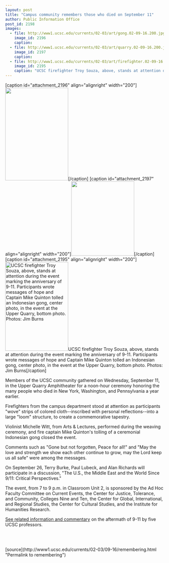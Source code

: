 ```yaml
---
layout: post
title: "Campus community remembers those who died on September 11"
author: Public Information Office
post_id: 2198
images:
  - file: http://www1.ucsc.edu/currents/02-03/art/gong.02-09-16.200.jpg
    image_id: 2196
    caption: 
  - file: http://www1.ucsc.edu/currents/02-03/art/quarry.02-09-16.200.jpg
    image_id: 2197
    caption: 
  - file: http://www1.ucsc.edu/currents/02-03/art/firefighter.02-09-16.200.jpg
    image_id: 2195
    caption: "UCSC firefighter Troy Souza, above, stands at attention during the event marking the anniversary of 9-11. Participants wrote messages of hope and Captain Mike Quinton tolled an Indonesian gong, center photo, in the event at the Upper Quarry, bottom photo. Photos: Jim Burns"
---
```


[caption id="attachment_2196" align="alignright" width="200"]<a href="http://localhost/mysite/wp-content/uploads/2002/09/gong.02-09-16.200.jpg"><img class="size-full wp-image-2196" src="http://localhost/mysite/wp-content/uploads/2002/09/gong.02-09-16.200.jpg" alt="" width="200" height="294" /></a>[/caption]
[caption id="attachment_2197" align="alignright" width="200"]<a href="http://localhost/mysite/wp-content/uploads/2002/09/quarry.02-09-16.200.jpg"><img class="size-full wp-image-2197" src="http://localhost/mysite/wp-content/uploads/2002/09/quarry.02-09-16.200.jpg" alt="" width="200" height="236" /></a>[/caption]
[caption id="attachment_2195" align="alignright" width="200"]<a href="http://localhost/mysite/wp-content/uploads/2002/09/firefighter.02-09-16.200.jpg"><img class="size-full wp-image-2195" src="http://localhost/mysite/wp-content/uploads/2002/09/firefighter.02-09-16.200.jpg" alt="UCSC firefighter Troy Souza, above, stands at attention during the event marking the anniversary of 9-11. Participants wrote messages of hope and Captain Mike Quinton tolled an Indonesian gong, center photo, in the event at the Upper Quarry, bottom photo. Photos: Jim Burns" width="200" height="282" /></a>UCSC firefighter Troy Souza, above, stands at attention during the event marking the anniversary of 9-11. Participants wrote messages of hope and Captain Mike Quinton tolled an Indonesian gong, center photo, in the event at the Upper Quarry, bottom photo. Photos: Jim Burns[/caption]
<p>
  Members of the UCSC community gathered on Wednesday, September 11, in the Upper Quarry Amphitheater for a noon-hour ceremony honoring the many people who died in New York, Washington, and Pennsylvania a year earlier.
</p>
<p>
  Firefighters from the campus department stood at attention as participants "wove" strips of colored cloth--inscribed with personal reflections--into a large "loom" structure, to create a commemorative tapestry.
</p>
<p>
  Violinist Michelle Witt, from Arts &amp; Lectures, performed during the weaving ceremony, and fire captain Mike Quinton's tolling of a ceremonial Indonesian gong closed the event.
</p>
<p>
  Comments such as "Gone but not forgotten, Peace for all!" and "May the love and strength we show each other continue to grow, may the Lord keep us all safe" were among the messages.<br>
</p>
<p>
  On September 26, Terry Burke, Paul Lubeck, and Alan Richards will participate in a discussion, "The U.S., the Middle East and the World Since 9/11: Critical Perspectives."
</p>
<p>
  The event, from 7 to 9 p.m. in Classroom Unit 2, is sponsored by the Ad Hoc Faculty Committee on Current Events, the Center for Justice, Tolerance, and Community, Colleges Nine and Ten, the Center for Global, International, and Regional Studies, the Center for Cultural Studies, and the Institute for Humanities Research.
</p>
<p>
  <a href="http://www.ucsc.edu/currents/02-03/09-09/memorial.html">See related information and commentary</a> on the aftermath of 9-11 by five UCSC professors.<br>
</p>
<p>
  <br>
  <br>

</p>
<p>

</p>
[source](http://www1.ucsc.edu/currents/02-03/09-16/remembering.html "Permalink to remembering")
